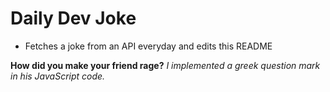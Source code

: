 
# Daily Dev Joke

- Fetches a joke from an API everyday and edits this README

**How did you make your friend rage?**
*I implemented a greek question mark in his JavaScript code.*
    